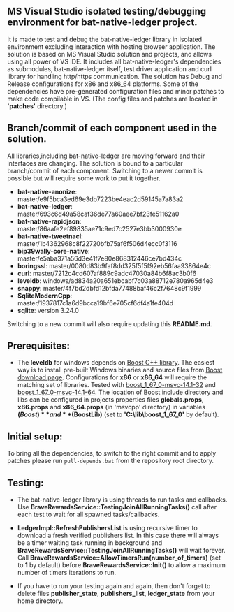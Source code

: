 ## MS Visual Studio isolated testing/debugging environment for bat-native-ledger project.

It is made to test and debug the bat-native-ledger library in isolated environment excluding interaction with hosting browser application. 
The solution is based on MS Visual Studio solution and projects, and allows using all power of VS IDE.
It includes all bat-native-ledger's dependencies as submodules, bat-native-ledger itself, test driver application and curl library for handling http/https communication. 
The solution has Debug and Release configurations for x86 and x86_64 platforms. 
Some of the dependencies have pre-generated configuration files and minor patches to make code compilable in VS. 
(The config files and patches are located in **'patches'** directory.)

## Branch/commit of each component used in the solution.  

All libraries,including bat-native-ledger are moving forward and their interfaces are changing. The solution is bound to a particular branch/commit of each component.
Switching to a newer commit is possible but will require some work to put it together.

* **bat-native-anonize**:  master/e9f5bca3ed69e3db7223be4eac2d59145a7a83a2
* **bat-native-ledger**: master/693c6d49a58caf36de77a60aee7bf23fe51162a0
* **bat-native-rapidjson**: master/86aafe2ef89835ae71c9ed7c2527e3bb3000930e
* **bat-native-tweetnacl**: master/1b4362968c8f22720bfb75af6f506d4ecc0f3116
* **bip39wally-core-native**: master/e5aba371a56d3e41f7e80e868312446ce7bd434c 
* **boringssl**: master/0080d83b9faf8dd325f5f5f92eb56faa93864e4c 
* **curl**: master/7212c4cd607af889c9adc47030a84b6f8ac3b0f6 
* **leveldb**: windows/ad834a20a651ebcabf7c03a88712e780a965d4e3 
* **snappy**: master/4f7bd2dbfd12bfda77488baf46c2f7648c9f1999 
* **SqliteModernCpp**: master/1937817c1a6d9bcca19bf6e705cf6df4a1fe404d
* **sqlite**: version 3.24.0

Switching to a new commit will also require updating this **README.md**.

## Prerequisites:

* The **leveldb** for windows depends on [Boost C++ library](https://www.boost.org/). The easiest way is to install pre-built Windows binaries and source files from [Boost download page](https://www.boost.org/users/download).
Configurations for **x86** or **x86_64** will require the matching set of libraries. Tested with [boost_1_67_0-msvc-14.1-32](https://sourceforge.net/projects/boost/files/boost-binaries/1.67.0/boost_1_67_0-msvc-14.1-32.exe/download) and
[boost_1_67_0-msvc-14.1-64](https://sourceforge.net/projects/boost/files/boost-binaries/1.67.0/boost_1_67_0-msvc-14.1-64.exe/download). 
The location of Boost include directory and libs can be configured in projects properties files **globals.props**, **x86.props** and **x86_64.props** (in 'msvcpp' directory) in variables **$(Boost)** and **$(BoostLib)** (set to **'C:\lib\boost_1_67_0\'** by default).

## Initial setup:

To bring all the dependencies, to switch to the right commit and to apply patches please run `pull-depends.bat` from the repository root directory. 

## Testing:

* The bat-native-ledger library is using threads to run tasks and callbacks. 
Use **BraveRewardsService::TestingJoinAllRunningTasks()** call after each test to wait for all spawned tasks/callbacks.

* **LedgerImpl::RefreshPublishersList** is using recursive timer to download a fresh verified publishers list. In this case there will always be a timer waiting task running in background 
and **BraveRewardsService::TestingJoinAllRunningTasks()** will wait forever. Call **BraveRewardsService::AllowTimersRun(number_of_timers)** (set to **1** by default) before **BraveRewardsService::Init()**
to allow a maximum number of timers iterations to run. 

* If you have to run your testing again and again, then don't forget to delete files **publisher_state**, **publishers_list**, **ledger_state** from your home directory.

